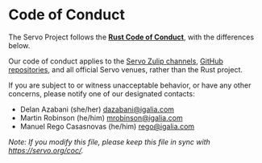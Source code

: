 
# Code of Conduct

The Servo Project follows the [**Rust Code of Conduct**](https://www.rust-lang.org/policies/code-of-conduct), with the differences below.

Our code of conduct applies to the [Servo Zulip channels](https://servo.zulipchat.com/), [GitHub repositories](https://github.com/servo), and all official Servo venues, rather than the Rust project.

If you are subject to or witness unacceptable behavior, or have any other concerns, please notify one of our designated contacts:
* Delan Azabani (she/her) <dazabani@igalia.com>
* Martin Robinson (he/him) <mrobinson@igalia.com>
* Manuel Rego Casasnovas (he/him) <rego@igalia.com>

*Note: If you modify this file, please keep this file in sync with <https://servo.org/coc/>.*

